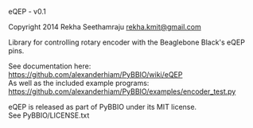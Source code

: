 eQEP - v0.1

Copyright 2014 Rekha Seethamraju
rekha.kmit@gmail.com

Library for controlling rotary encoder with the Beaglebone Black's eQEP pins.

See documentation here:  
https://github.com/alexanderhiam/PyBBIO/wiki/eQEP  
As well as the included example programs:  
https://github.com/alexanderhiam/PyBBIO/examples/encoder_test.py

eQEP is released as part of PyBBIO under its MIT license.  
See PyBBIO/LICENSE.txt
